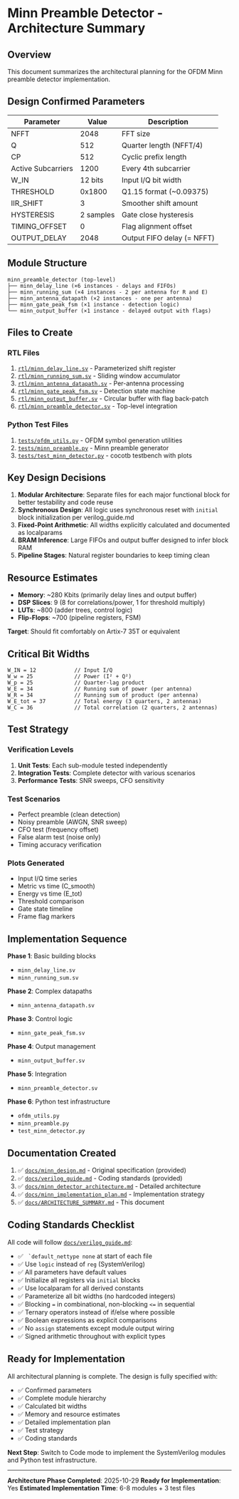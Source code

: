 # Minn Preamble Detector - Architecture Summary

## Overview

This document summarizes the architectural planning for the OFDM Minn preamble detector implementation.

## Design Confirmed Parameters

| Parameter | Value | Description |
|-----------|-------|-------------|
| NFFT | 2048 | FFT size |
| Q | 512 | Quarter length (NFFT/4) |
| CP | 512 | Cyclic prefix length |
| Active Subcarriers | 1200 | Every 4th subcarrier |
| W_IN | 12 bits | Input I/Q bit width |
| THRESHOLD | 0x1800 | Q1.15 format (~0.09375) |
| IIR_SHIFT | 3 | Smoother shift amount |
| HYSTERESIS | 2 samples | Gate close hysteresis |
| TIMING_OFFSET | 0 | Flag alignment offset |
| OUTPUT_DELAY | 2048 | Output FIFO delay (= NFFT) |

## Module Structure

```
minn_preamble_detector (top-level)
├── minn_delay_line (×6 instances - delays and FIFOs)
├── minn_running_sum (×4 instances - 2 per antenna for R and E)
├── minn_antenna_datapath (×2 instances - one per antenna)
├── minn_gate_peak_fsm (×1 instance - detection logic)
└── minn_output_buffer (×1 instance - delayed output with flags)
```

## Files to Create

### RTL Files
1. [`rtl/minn_delay_line.sv`](rtl/minn_delay_line.sv) - Parameterized shift register
2. [`rtl/minn_running_sum.sv`](rtl/minn_running_sum.sv) - Sliding window accumulator
3. [`rtl/minn_antenna_datapath.sv`](rtl/minn_antenna_datapath.sv) - Per-antenna processing
4. [`rtl/minn_gate_peak_fsm.sv`](rtl/minn_gate_peak_fsm.sv) - Detection state machine
5. [`rtl/minn_output_buffer.sv`](rtl/minn_output_buffer.sv) - Circular buffer with flag back-patch
6. [`rtl/minn_preamble_detector.sv`](rtl/minn_preamble_detector.sv) - Top-level integration

### Python Test Files
1. [`tests/ofdm_utils.py`](tests/ofdm_utils.py) - OFDM symbol generation utilities
2. [`tests/minn_preamble.py`](tests/minn_preamble.py) - Minn preamble generator
3. [`tests/test_minn_detector.py`](tests/test_minn_detector.py) - cocotb testbench with plots

## Key Design Decisions

1. **Modular Architecture**: Separate files for each major functional block for better testability and code reuse
2. **Synchronous Design**: All logic uses synchronous reset with `initial` block initialization per verilog_guide.md
3. **Fixed-Point Arithmetic**: All widths explicitly calculated and documented as localparams
4. **BRAM Inference**: Large FIFOs and output buffer designed to infer block RAM
5. **Pipeline Stages**: Natural register boundaries to keep timing clean

## Resource Estimates

- **Memory**: ~280 Kbits (primarily delay lines and output buffer)
- **DSP Slices**: 9 (8 for correlations/power, 1 for threshold multiply)
- **LUTs**: ~800 (adder trees, control logic)
- **Flip-Flops**: ~700 (pipeline registers, FSM)

**Target**: Should fit comfortably on Artix-7 35T or equivalent

## Critical Bit Widths

```
W_IN = 12            // Input I/Q
W_w = 25             // Power (I² + Q²)
W_p = 25             // Quarter-lag product
W_E = 34             // Running sum of power (per antenna)
W_R = 34             // Running sum of product (per antenna)
W_E_tot = 37         // Total energy (3 quarters, 2 antennas)
W_C = 36             // Total correlation (2 quarters, 2 antennas)
```

## Test Strategy

### Verification Levels
1. **Unit Tests**: Each sub-module tested independently
2. **Integration Tests**: Complete detector with various scenarios
3. **Performance Tests**: SNR sweeps, CFO sensitivity

### Test Scenarios
- Perfect preamble (clean detection)
- Noisy preamble (AWGN, SNR sweep)
- CFO test (frequency offset)
- False alarm test (noise only)
- Timing accuracy verification

### Plots Generated
- Input I/Q time series
- Metric vs time (C_smooth)
- Energy vs time (E_tot)
- Threshold comparison
- Gate state timeline
- Frame flag markers

## Implementation Sequence

**Phase 1**: Basic building blocks
- `minn_delay_line.sv`
- `minn_running_sum.sv`

**Phase 2**: Complex datapaths
- `minn_antenna_datapath.sv`

**Phase 3**: Control logic
- `minn_gate_peak_fsm.sv`

**Phase 4**: Output management
- `minn_output_buffer.sv`

**Phase 5**: Integration
- `minn_preamble_detector.sv`

**Phase 6**: Python test infrastructure
- `ofdm_utils.py`
- `minn_preamble.py`
- `test_minn_detector.py`

## Documentation Created

1. ✅ [`docs/minn_design.md`](docs/minn_design.md) - Original specification (provided)
2. ✅ [`docs/verilog_guide.md`](docs/verilog_guide.md) - Coding standards (provided)
3. ✅ [`docs/minn_detector_architecture.md`](docs/minn_detector_architecture.md) - Detailed architecture
4. ✅ [`docs/minn_implementation_plan.md`](docs/minn_implementation_plan.md) - Implementation strategy
5. ✅ [`docs/ARCHITECTURE_SUMMARY.md`](docs/ARCHITECTURE_SUMMARY.md) - This document

## Coding Standards Checklist

All code will follow [`docs/verilog_guide.md`](docs/verilog_guide.md):

- ✅ `` `default_nettype none`` at start of each file
- ✅ Use `logic` instead of `reg` (SystemVerilog)
- ✅ All parameters have default values
- ✅ Initialize all registers via `initial` blocks
- ✅ Use localparam for all derived constants
- ✅ Parameterize all bit widths (no hardcoded integers)
- ✅ Blocking `=` in combinational, non-blocking `<=` in sequential
- ✅ Ternary operators instead of if/else where possible
- ✅ Boolean expressions as explicit comparisons
- ✅ No `assign` statements except module output wiring
- ✅ Signed arithmetic throughout with explicit types

## Ready for Implementation

All architectural planning is complete. The design is fully specified with:
- ✅ Confirmed parameters
- ✅ Complete module hierarchy
- ✅ Calculated bit widths
- ✅ Memory and resource estimates
- ✅ Detailed implementation plan
- ✅ Test strategy
- ✅ Coding standards

**Next Step**: Switch to Code mode to implement the SystemVerilog modules and Python test infrastructure.

---

**Architecture Phase Completed**: 2025-10-29
**Ready for Implementation**: Yes
**Estimated Implementation Time**: 6-8 modules + 3 test files